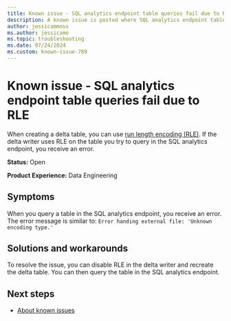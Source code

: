 ```yaml
---
title: Known issue - SQL analytics endpoint table queries fail due to RLE
description: A known issue is posted where SQL analytics endpoint table queries fail due to RLE.
author: jessicammoss
ms.author: jessicamo
ms.topic: troubleshooting  
ms.date: 07/24/2024
ms.custom: known-issue-789
---
```


# Known issue - SQL analytics endpoint table queries fail due to RLE

When creating a delta table, you can use [run length encoding (RLE)](https://en.wikipedia.org/wiki/Run-length_encoding). If the delta writer uses RLE on the table you try to query in the SQL analytics endpoint, you receive an error.

**Status:** Open

**Product Experience:** Data Engineering

## Symptoms

When you query a table in the SQL analytics endpoint, you receive an error. The error message is similar to: `Error handing external file: 'Unknown encoding type.'`

## Solutions and workarounds

To resolve the issue, you can disable RLE in the delta writer and recreate the delta table. You can then query the table in the SQL analytics endpoint.

## Next steps

- [About known issues](https://support.fabric.microsoft.com/known-issues)
